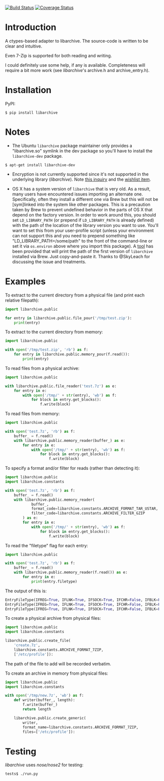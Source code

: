 [![Build Status](https://travis-ci.org/dsoprea/PyEasyArchive.svg?branch=master)](https://travis-ci.org/dsoprea/PyEasyArchive)
[![Coverage Status](https://coveralls.io/repos/github/dsoprea/PyEasyArchive/badge.svg?branch=master)](https://coveralls.io/github/dsoprea/PyEasyArchive?branch=master)


# Introduction

A ctypes-based adapter to libarchive. The source-code is written to be clear
and intuitive.

Even 7-Zip is supported for both reading and writing.

I could definitely use some help, if any is available. Completeness will
require a bit more work (see *libarchive*'s archive.h and archive_entry.h).


# Installation

PyPI:

```
$ pip install libarchive
```


# Notes

- The Ubuntu `libarchive` package maintainer only provides a "libarchive.so" symlink in the dev package so you'll have to install the `libarchive-dev` package.

```
$ apt-get install libarchive-dev
```

- Encryption is not currently supported since it's not supported in the underlying library (*libarchive*). Note [this inquiry](https://github.com/libarchive/libarchive/issues/579) and the [wishlist item](https://github.com/libarchive/libarchive/wiki/WishList#encrypted-backup-support).

- OS X has a system version of `libarchive` that is very old. As a result, many users have encountered issues importing an alternate one. Specifically, often they install a different one via Brew but this will not be [sym]linked into the system like other packages. This is a precaution taken by Brew to prevent undefined behavior in the parts of OS X that depend on the factory version. In order to work around this, you should set `LD_LIBRARY_PATH` (or prepend if `LD_LIBRARY_PATH` is already defined) with the path of the location of the library version you want to use. You'll want to set this from your user-profile script (unless your environment can not support this and you need to prepend something like "LD_LIBRARY_PATH=/some/path" to the front of the command-line or set it via `os.environ` above where you import this package). A [tool](tools/brew_find_libarchive) has been provided that will print the path of the first version of `libarchive` installed via Brew. Just copy-and-paste it. Thanks to @SkyLeach for discussing the issue and treatments.


# Examples

To extract to the current directory from a physical file (and print each
relative filepath):

```python
import libarchive.public

for entry in libarchive.public.file_pour('/tmp/test.zip'):
    print(entry)
```

To extract to the current directory from memory:

```python
import libarchive.public

with open('/tmp/test.zip', 'rb') as f:
    for entry in libarchive.public.memory_pour(f.read()):
        print(entry)
```

To read files from a physical archive:

```python
import libarchive.public

with libarchive.public.file_reader('test.7z') as e:
    for entry in e:
        with open('/tmp/' + str(entry), 'wb') as f:
            for block in entry.get_blocks():
                f.write(block)
```

To read files from memory:

```python
import libarchive.public

with open('test.7z', 'rb') as f:
    buffer_ = f.read()
    with libarchive.public.memory_reader(buffer_) as e:
        for entry in e:
            with open('/tmp/' + str(entry), 'wb') as f:
                for block in entry.get_blocks():
                    f.write(block)
```

To specify a format and/or filter for reads (rather than detecting it):

```python
import libarchive.public
import libarchive.constants

with open('test.7z', 'rb') as f:
    buffer_ = f.read()
    with libarchive.public.memory_reader(
            buffer_,
            format_code=libarchive.constants.ARCHIVE_FORMAT_TAR_USTAR,
            filter_code=libarchive.constants.ARCHIVE_FILTER_GZIP
        ) as e:
        for entry in e:
            with open('/tmp/' + str(entry), 'wb') as f:
                for block in entry.get_blocks():
                    f.write(block)
```

To read the "filetype" flag for each entry:

```python
import libarchive.public

with open('test.7z', 'rb') as f:
    buffer_ = f.read()
    with libarchive.public.memory_reader(f.read()) as e:
        for entry in e:
            print(entry.filetype)
```

The output of this is:

```python
EntryFileType(IFREG=True, IFLNK=True, IFSOCK=True, IFCHR=False, IFBLK=False, IFDIR=False, IFIFO=False)
EntryFileType(IFREG=True, IFLNK=True, IFSOCK=True, IFCHR=False, IFBLK=False, IFDIR=False, IFIFO=False)
EntryFileType(IFREG=True, IFLNK=True, IFSOCK=True, IFCHR=False, IFBLK=False, IFDIR=False, IFIFO=False)
```

To create a physical archive from physical files:

```python
import libarchive.public
import libarchive.constants

libarchive.public.create_file(
    'create.7z',
    libarchive.constants.ARCHIVE_FORMAT_7ZIP,
    ['/etc/profile']):
```

The path of the file to add will be recorded verbatim.


To create an archive in memory from physical files:

```python
import libarchive.public
import libarchive.constants

with open('/tmp/new.7z', 'wb') as f:
    def writer(buffer_, length):
        f.write(buffer_)
        return length

    libarchive.public.create_generic(
        writer,
        format_name=libarchive.constants.ARCHIVE_FORMAT_7ZIP,
        files=['/etc/profile']):
```


# Testing

*libarchive* uses *nose/nose2* for testing:

```
tests$ ./run.py
```
